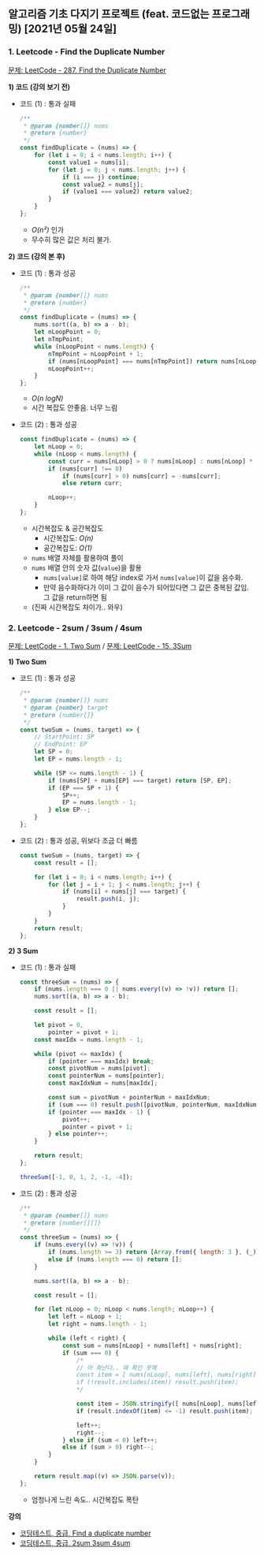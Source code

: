 ## 알고리즘 기초 다지기 프로젝트 (feat. 코드없는 프로그래밍) [2021년 05월 24일]

### **1.** Leetcode - Find the Duplicate Number

[문제: LeetCode - 287. Find the Duplicate Number](https://leetcode.com/problems/find-the-duplicate-number/)

**1) 코드 (강의 보기 전)**

-   코드 (1) : 통과 실패

    ```js
    /**
     * @param {number[]} nums
     * @return {number}
     */
    const findDuplicate = (nums) => {
        for (let i = 0; i < nums.length; i++) {
            const value1 = nums[i];
            for (let j = 0; j < nums.length; j++) {
                if (i === j) continue;
                const value2 = nums[j];
                if (value1 === value2) return value2;
            }
        }
    };
    ```

    -   _O(n²)_ 인가
    -   무수히 많은 값은 처리 불가.

**2) 코드 (강의 본 후)**

-   코드 (1) : 통과 성공

    ```js
    /**
     * @param {number[]} nums
     * @return {number}
     */
    const findDuplicate = (nums) => {
        nums.sort((a, b) => a - b);
        let nLoopPoint = 0;
        let nTmpPoint;
        while (nLoopPoint < nums.length) {
            nTmpPoint = nLoopPoint + 1;
            if (nums[nLoopPoint] === nums[nTmpPoint]) return nums[nLoopPoint];
            nLoopPoint++;
        }
    };
    ```

    -   _O(n logN)_
    -   시간 복잡도 안좋음. 너무 느림

-   코드 (2) : 통과 성공

    ```js
    const findDuplicate = (nums) => {
        let nLoop = 0;
        while (nLoop < nums.length) {
            const curr = nums[nLoop] > 0 ? nums[nLoop] : nums[nLoop] * -1;
            if (nums[curr] !== 0)
                if (nums[curr] > 0) nums[curr] = -nums[curr];
                else return curr;

            nLoop++;
        }
    };
    ```

    -   시간복잡도 & 공간복잡도
        -   시간복잡도: _O(n)_
        -   공간복잡도: _O(1)_
    -   `nums` 배열 자체를 활용하여 풀이
    -   `nums` 배열 안의 숫자 값(`value`)을 활용
        -   `nums[value]`로 하여 해당 index로 가서 `nums[value]`이 값을 음수화.
        -   만약 음수화하다가 이미 그 값이 음수가 되어있다면 그 값은 중복된 값임.  
             그 값을 return하면 됨
    -   (진짜 시간복잡도 차이가.. 와우)

### **2.** Leetcode - 2sum / 3sum / 4sum

[문제: LeetCode - 1. Two Sum](https://leetcode.com/problems/two-sum/) / [문제: LeetCode - 15. 3Sum](https://leetcode.com/problems/3sum/)

**1) Two Sum**

-   코드 (1) : 통과 성공

    ```js
    /**
     * @param {number[]} nums
     * @param {number} target
     * @return {number[]}
     */
    const twoSum = (nums, target) => {
        // StartPoint: SP
        // EndPoint: EP
        let SP = 0;
        let EP = nums.length - 1;

        while (SP <= nums.length - 1) {
            if (nums[SP] + nums[EP] === target) return [SP, EP];
            if (EP === SP + 1) {
                SP++;
                EP = nums.length - 1;
            } else EP--;
        }
    };
    ```

-   코드 (2) : 통과 성공, 위보다 조금 더 빠름

    ```js
    const twoSum = (nums, target) => {
        const result = [];

        for (let i = 0; i < nums.length; i++) {
            for (let j = i + 1; j < nums.length; j++) {
                if (nums[i] + nums[j] === target) {
                    result.push(i, j);
                }
            }
        }
        return result;
    };
    ```

**2) 3 Sum**

-   코드 (1) : 통과 실패

    ```js
    const threeSum = (nums) => {
        if (nums.length === 0 || nums.every((v) => !v)) return [];
        nums.sort((a, b) => a - b);

        const result = [];

        let pivot = 0,
            pointer = pivot + 1;
        const maxIdx = nums.length - 1;

        while (pivot <= maxIdx) {
            if (pointer === maxIdx) break;
            const pivotNum = nums[pivot];
            const pointerNum = nums[pointer];
            const maxIdxNum = nums[maxIdx];

            const sum = pivotNum + pointerNum + maxIdxNum;
            if (sum === 0) result.push([pivotNum, pointerNum, maxIdxNum]);
            if (pointer === maxIdx - 1) {
                pivot++;
                pointer = pivot + 1;
            } else pointer++;
        }

        return result;
    };

    threeSum([-1, 0, 1, 2, -1, -4]);
    ```

-   코드 (2) : 통과 성공

    ```js
    /**
     * @param {number[]} nums
     * @return {number[][]}
     */
    const threeSum = (nums) => {
        if (nums.every((v) => !v)) {
            if (nums.length >= 3) return [Array.from({ length: 3 }, (_) => 0)];
            else if (nums.length === 0) return [];
        }

        nums.sort((a, b) => a - b);

        const result = [];

        for (let nLoop = 0; nLoop < nums.length; nLoop++) {
            let left = nLoop + 1;
            let right = nums.length - 1;

            while (left < right) {
                const sum = nums[nLoop] + nums[left] + nums[right];
                if (sum === 0) {
                    /*
                    // 아 화난다.. 왜 확인 못해
                    const item = [ nums[nLoop], nums[left], nums[right] ];
                    if (!result.includes(item)) result.push(item);
                    */

                    const item = JSON.stringify([ nums[nLoop], nums[left], nums[right] ]);
                    if (result.indexOf(item) <= -1) result.push(item);

                    left++;
                    right--;
                } else if (sum < 0) left++;
                else if (sum > 0) right--;
            }
        }

        return result.map((v) => JSON.parse(v));
    };
    ```

    -   엄청나게 느린 속도.. 시간복잡도 폭탄

**강의**

-   [코딩테스트, 중급, Find a duplicate number](https://youtu.be/k6rsok-7zNA)
-   [코딩테스트, 중급, 2sum 3sum 4sum](https://youtu.be/OYQOe76Zc5I)
